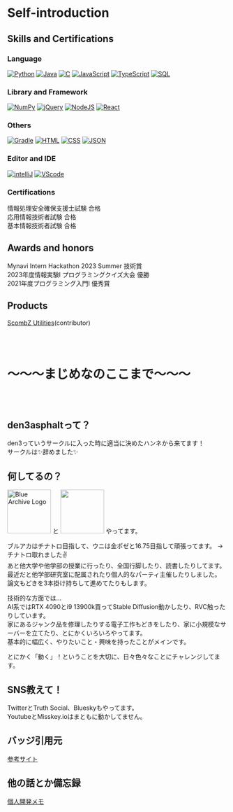 # Self-introduction

## Skills and Certifications
### Language
[![Python](https://custom-icon-badges.herokuapp.com/badge/Python-3572A5.svg?logo=Python&logoColor=white)]()
[![Java](https://custom-icon-badges.herokuapp.com/badge/Java-b07219.svg?logo=Java&logoColor=white)]()
[![C](https://custom-icon-badges.herokuapp.com/badge/C-555555.svg?logo=c-in-hexagon&logoColor=white)]()
[![JavaScript](https://custom-icon-badges.herokuapp.com/badge/JavaScript-f1e05a.svg?logo=JavaScript&logoColor=white)]()
[![TypeScript](https://custom-icon-badges.herokuapp.com/badge/TypeScript-2b7489.svg?logo=TypeScript&logoColor=white)]()
[![SQL](https://custom-icon-badges.herokuapp.com/badge/SQL-e38c00.svg?logo=SQL&logoColor=white)]()

### Library and Framework
[![NumPy](https://custom-icon-badges.herokuapp.com/badge/NumPy-9C8AF9.svg?logo=NumPy&logoColor=white)]()
[![jQuery](https://img.shields.io/badge/-Jquery-0769AD.svg?logo=jquery)]()
[![NodeJS](https://img.shields.io/badge/Node.js-43853D.svg?logo=node.js&logoColor=white)]()
[![React](https://img.shields.io/badge/-React-61DAFB.svg?logo=react)]()

### Others
[![Gradle](https://custom-icon-badges.herokuapp.com/badge/Gradle-02303a.svg?logo=Gradle&logoColor=white)]()
[![HTML](https://custom-icon-badges.herokuapp.com/badge/HTML-e34c26.svg?logo=HTML&logoColor=white)]()
[![CSS](https://custom-icon-badges.herokuapp.com/badge/CSS-563d7c.svg?logo=css3)]()
[![JSON](https://custom-icon-badges.herokuapp.com/badge/JSON-292929.svg?logo=JSON&logoColor=white)]()

### Editor and IDE
[![intelliJ](https://img.shields.io/badge/-Intellijidea-000000.svg?logo=intellijidea)]()
[![VScode](https://img.shields.io/badge/-Visual%20Studio%20Code-007ACC.svg?logo=visualstudiocode)]()


### Certifications
情報処理安全確保支援士試験 合格  
応用情報技術者試験 合格  
基本情報技術者試験 合格  

## Awards and honors
Mynavi Intern Hackathon 2023 Summer 技術賞  
2023年度情報実験I プログラミングクイズ大会 優勝  
2021年度プログラミング入門I 優秀賞  

## Products
[ScombZ Utilities](https://github.com/yudai1204/ScombZ-Utilities)(contributor)


<br>

<br>


# ～～～まじめなのここまで～～～


<br>

<br>


## den3asphaltって？
den3っていうサークルに入った時に適当に決めたハンネから来てます！  
サークルは✨辞めました✨  

## 何してるの？
<p>
<picture>
  <source media="(prefers-color-scheme: dark)" srcset="https://www.yostar.co.jp/images/logo/bluearchive_logo.png">
  <source media="(prefers-color-scheme: light)" srcset="https://webusstatic.yo-star.com/ba2nd_web/prod/dist/img/logo.1b872cbe.svg">
  <img alt="Blue Archive Logo" src="https://webusstatic.yo-star.com/ba2nd_web/prod/dist/img/logo.1b872cbe.svg" height=100px>
</picture>
と
<img src="https://chunithm.sega.jp/storage/top/pc/top_main_logo.png" height=100px>
やってます。  
</p>

ブルアカはチナトロ目指して、ウニは金ポゼと16.75目指して頑張ってます。 →チナトロ取れました✌  
あと他大学や他学部の授業に行ったり、全国行脚したり、読書したりしてます。  
最近だと他学部研究室に配属されたり個人的なパーティ主催したりしました。  
論文もどきを3本掛け持ちして進めてたりもします。  

技術的な方面では…  
AI系ではRTX 4090とi9 13900k買ってStable Diffusion動かしたり、RVC触ったりしています。  
家にあるジャンク品を修理したりする電子工作もどきをしたり、家に小規模なサーバーを立てたり、とにかくいろいろやってます。    
基本的に幅広く、やりたいこと・興味を持ったことがメインです。  

とにかく「動く」！ということを大切に、日々色々なことにチャレンジしてます。

## SNS教えて！
TwitterとTruth Social、Blueskyもやってます。  
YoutubeとMisskey.ioはまともに動かしてません。

## バッジ引用元
[参考サイト](https://qiita.com/SNQ-2001/items/eb5d35d9d09580888a84)

## 他の話とか備忘録
[個人開発メモ](/devMemo.md)
